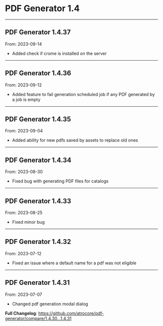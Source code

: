 # PDF Generator 1.4


---

## PDF Generator 1.4.37
From: 2023-09-14

* Added check if crome is installed on the server

---

## PDF Generator 1.4.36
From: 2023-09-12

* Added feature to fail generation scheduled job if any PDF generated by a job is empty

---

## PDF Generator 1.4.35
From: 2023-09-04

* Added ability for new pdfs saved by assets to replace old ones

---

## PDF Generator 1.4.34
From: 2023-08-30

* Fixed bug with generating PDF files for catalogs  

---

## PDF Generator 1.4.33
From: 2023-08-25

* Fixed minor bug

---

## PDF Generator 1.4.32
From: 2023-07-12

* Fixed an issue where a default name for a pdf was not eligible

---

## PDF Generator 1.4.31
From: 2023-07-07

* Changed pdf generation modal dialog


**Full Changelog**: https://github.com/atrocore/pdf-generator/compare/1.4.30...1.4.31